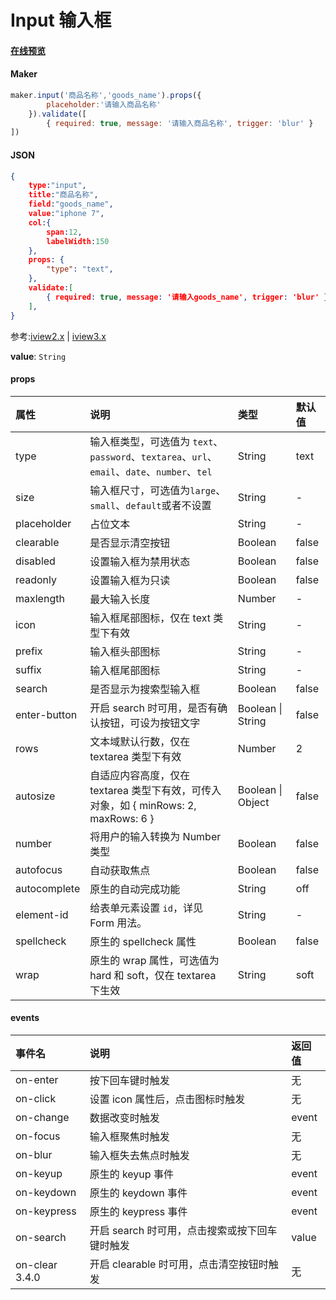 # Input 输入框

#### [在线预览](https://jsrun.net/7ehKp/edit)

#### Maker
```js
maker.input('商品名称','goods_name').props({
        placeholder:'请输入商品名称'
    }).validate([
        { required: true, message: '请输入商品名称', trigger: 'blur' }
])
```


#### JSON
```json
{
    type:"input",
    title:"商品名称",
    field:"goods_name",
    value:"iphone 7",
    col:{
    	span:12,
    	labelWidth:150
    },
    props: {
        "type": "text",
    },
    validate:[
        { required: true, message: '请输入goods_name', trigger: 'blur' },
    ],
}
```

参考:[iview2.x](http://v2.iviewui.com/components/input#API) | [iview3.x](https://www.iviewui.com/components/input#API)

**value**: `String`

#### props

| 属性         | 说明                                                         | 类型              | 默认值 |
| :----------- | :----------------------------------------------------------- | :---------------- | :----- |
| type         | 输入框类型，可选值为 `text`、`password`、`textarea`、`url`、`email`、`date`、`number`、`tel` | String            | text   |
| size         | 输入框尺寸，可选值为`large`、`small`、`default`或者不设置    | String            | -      |
| placeholder  | 占位文本                                                     | String            | -      |
| clearable    | 是否显示清空按钮                                             | Boolean           | false  |
| disabled     | 设置输入框为禁用状态                                         | Boolean           | false  |
| readonly     | 设置输入框为只读                                             | Boolean           | false  |
| maxlength    | 最大输入长度                                                 | Number            | -      |
| icon         | 输入框尾部图标，仅在 text 类型下有效                         | String            | -      |
| prefix       | 输入框头部图标                                               | String            | -      |
| suffix       | 输入框尾部图标                                               | String            | -      |
| search       | 是否显示为搜索型输入框                                       | Boolean           | false  |
| enter-button | 开启 search 时可用，是否有确认按钮，可设为按钮文字           | Boolean \| String | false  |
| rows         | 文本域默认行数，仅在 textarea 类型下有效                     | Number            | 2      |
| autosize     | 自适应内容高度，仅在 textarea 类型下有效，可传入对象，如 { minRows: 2, maxRows: 6 } | Boolean \| Object | false  |
| number       | 将用户的输入转换为 Number 类型                               | Boolean           | false  |
| autofocus    | 自动获取焦点                                                 | Boolean           | false  |
| autocomplete | 原生的自动完成功能                                           | String            | off    |
| element-id   | 给表单元素设置 `id`，详见 Form 用法。                        | String            | -      |
| spellcheck   | 原生的 spellcheck 属性                                       | Boolean           | false  |
| wrap         | 原生的 wrap 属性，可选值为 hard 和 soft，仅在 textarea 下生效 | String            | soft   |

#### events

| 事件名         | 说明                                           | 返回值 |
| :------------- | :--------------------------------------------- | :----- |
| on-enter       | 按下回车键时触发                               | 无     |
| on-click       | 设置 icon 属性后，点击图标时触发               | 无     |
| on-change      | 数据改变时触发                                 | event  |
| on-focus       | 输入框聚焦时触发                               | 无     |
| on-blur        | 输入框失去焦点时触发                           | 无     |
| on-keyup       | 原生的 keyup 事件                              | event  |
| on-keydown     | 原生的 keydown 事件                            | event  |
| on-keypress    | 原生的 keypress 事件                           | event  |
| on-search      | 开启 search 时可用，点击搜索或按下回车键时触发 | value  |
| on-clear 3.4.0 | 开启 clearable 时可用，点击清空按钮时触发      | 无     |